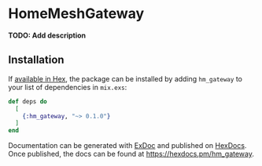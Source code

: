 # HomeMeshGateway

**TODO: Add description**

## Installation

If [available in Hex](https://hex.pm/docs/publish), the package can be installed
by adding `hm_gateway` to your list of dependencies in `mix.exs`:

```elixir
def deps do
  [
    {:hm_gateway, "~> 0.1.0"}
  ]
end
```

Documentation can be generated with [ExDoc](https://github.com/elixir-lang/ex_doc)
and published on [HexDocs](https://hexdocs.pm). Once published, the docs can
be found at <https://hexdocs.pm/hm_gateway>.

